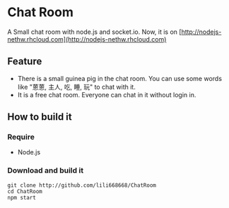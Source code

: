 # Chat Room

A Small chat room with node.js and socket.io.
Now, it is on [http://nodejs-nethw.rhcloud.com](http://nodejs-nethw.rhcloud.com)

## Feature

- There is a small guinea pig in the chat room. You can use some words like "蒽蒽, 主人, 吃, 睡, 玩" to chat with it.
- It is a free chat room. Everyone can chat in it without login in.

## How to build it

### Require

- Node.js

### Download and build it

```
git clone http://github.com/lili668668/ChatRoom
cd ChatRoom
npm start
```
